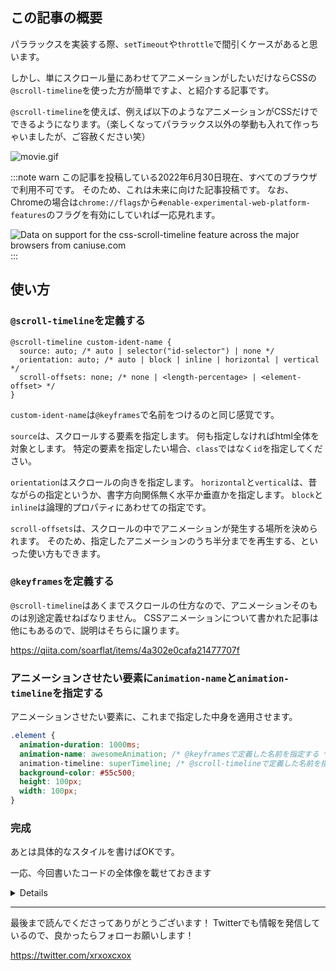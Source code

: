 <!--
title:   パララックスならscrollイベントを間引かずとも@scroll-timelineで良いじゃない
tags:    CSS,QiitaEngineerFesta2022
id:      c3a16ae533e2f9ef20af
private: false
-->
## この記事の概要

パララックスを実装する際、`setTimeout`や`throttle`で間引くケースがあると思います。

しかし、単にスクロール量にあわせてアニメーションがしたいだけならCSSの`@scroll-timeline`を使った方が簡単ですよ、と紹介する記事です。

`@scroll-timeline`を使えば、例えば以下のようなアニメーションがCSSだけでできるようになります。（楽しくなってパララックス以外の挙動も入れて作っちゃいましたが、ご容赦ください笑）

![movie.gif](https://qiita-image-store.s3.ap-northeast-1.amazonaws.com/0/214677/89f04e97-5a39-682d-988a-f361a0050ecb.gif)

:::note warn
この記事を投稿している2022年6月30日現在、すべてのブラウザで利用不可です。
そのため、これは未来に向けた記事投稿です。
なお、Chromeの場合は`chrome://flags`から`#enable-experimental-web-platform-features`のフラグを有効にしていれば一応見れます。

<picture>
<source type="image/webp" srcset="https://caniuse.bitsofco.de/static/v1/css-scroll-timeline-1656589562487.webp">
<source type="image/png" srcset="https://caniuse.bitsofco.de/static/v1/css-scroll-timeline-1656589562487.png">
<img src="https://caniuse.bitsofco.de/static/v1/css-scroll-timeline-1656589562487.jpg" alt="Data on support for the css-scroll-timeline feature across the major browsers from caniuse.com">
</picture>
:::

## 使い方

### `@scroll-timeline`を定義する

```css:書式
@scroll-timeline custom-ident-name {
  source: auto; /* auto | selector("id-selector") | none */
  orientation: auto; /* auto | block | inline | horizontal | vertical */
  scroll-offsets: none; /* none | <length-percentage> | <element-offset> */
}
```

`custom-ident-name`は`@keyframes`で名前をつけるのと同じ感覚です。

`source`は、スクロールする要素を指定します。
何も指定しなければhtml全体を対象とします。
特定の要素を指定したい場合、`class`ではなく`id`を指定してください。

`orientation`はスクロールの向きを指定します。
`horizontal`と`vertical`は、昔ながらの指定というか、書字方向関係無く水平か垂直かを指定します。
`block`と`inline`は論理的プロパティにあわせての指定です。

`scroll-offsets`は、スクロールの中でアニメーションが発生する場所を決められます。
そのため、指定したアニメーションのうち半分までを再生する、といった使い方もできます。

### `@keyframes`を定義する

`@scroll-timeline`はあくまでスクロールの仕方なので、アニメーションそのものは別途定義せねばなりません。
CSSアニメーションについて書かれた記事は他にもあるので、説明はそちらに譲ります。

https://qiita.com/soarflat/items/4a302e0cafa21477707f


### アニメーションさせたい要素に`animation-name`と`animation-timeline`を指定する

アニメーションさせたい要素に、これまで指定した中身を適用させます。

```css
.element {
  animation-duration: 1000ms;
  animation-name: awesomeAnimation; /* @keyframesで定義した名前を指定する */
  animation-timeline: superTimeline; /* @scroll-timelineで定義した名前を指定する */
  background-color: #55c500;
  height: 100px;
  width: 100px;
}
```

### 完成

あとは具体的なスタイルを書けばOKです。

一応、今回書いたコードの全体像を載せておきます

<details>

```html:index.html
  <body>
    <div id="container">
      <h1 class="heading">Scroll down<br />↓</h1>
      <div class="column1 near green"></div>
      <div class="column2 far blue"></div>
      <div class="column3 middle black"></div>
      <div class="column1 far black"></div>
      <div class="column2 middle green"></div>
      <div class="column3 near blue"></div>
      <div class="column1 middle blue"></div>
      <div class="column2 near black"></div>
      <div class="column3 far green"></div>
      <div class="column1 near green"></div>
      <div class="column2 far blue"></div>
      <div class="column3 middle black"></div>
      <div class="column1 far black"></div>
      <div class="column2 middle green"></div>
      <div class="column3 near blue"></div>
      <div class="column1 middle blue"></div>
      <div class="column2 near black"></div>
      <div class="column3 far green"></div>
      <div class="column1 near green"></div>
      <div class="column2 far blue"></div>
      <div class="column3 middle black"></div>
      <div class="column1 far black"></div>
      <div class="column2 middle green"></div>
      <div class="column3 near blue"></div>
      <div class="column1 middle blue"></div>
      <div class="column2 near black"></div>
      <div class="column3 far green"></div>
      <h1 class="heading">↑<br />Scroll up</h1>
    </div>
  </body>
```

```css:style.css
* {
  box-sizing: border-box;
  margin: 0;
  padding: 0;
}

#container {
  display: grid;
  gap: 1rem;
  grid-template-columns: 1fr repeat(3, 300px) 1fr;
  padding-block: 20vh;
  place-items: center;
  width: 100%;
}

.heading {
  font-family: "SF Pro", sans-serif;
  font-size: 96px;
  font-weight: bold;
  grid-column: 2 / 5;
  padding-block: 5vh;
  text-align: center;
}

.column1 {
  transform-origin: center right;
  grid-column: 2 / 3;
}

.column2 {
  grid-column: 3 / 4;
}

.column3 {
  transform-origin: center left;
  grid-column: 4 / 5;
}

.near {
  animation-direction: alternate;
  animation-duration: 1000ms;
  animation-name: nearAnimation;
  animation-timeline: moveTimeline;
  border-radius: 48px;
  height: 240px;
  width: 240px;
  z-index: 1;
}

.middle {
  animation-direction: alternate;
  animation-duration: 1000ms;
  animation-name: middleAnimation;
  animation-timeline: moveTimeline;
  border-radius: 32px;
  height: 160px;
  width: 160px;
  z-index: 0;
}

.far {
  animation-direction: alternate;
  animation-duration: 1000ms;
  animation-name: farAnimation;
  animation-timeline: moveTimeline;
  border-radius: 16px;
  height: 80px;
  width: 80px;
  z-index: -1;
}

.green {
  background-color: #55c500;
}

.blue {
  background-color: #4097db;
}

.black {
  background-color: #1e2121;
}

@scroll-timeline moveTimeline {
  orientation: vertical;
  scroll-offsets: selector(#container) start 0, selector(#container) end 0;
  source: selector("#container");
}

@keyframes nearAnimation {
  0% {
    transform: translateY(100%);
  }
  100% {
    transform: translateY(-100%) rotate(360deg);
  }
}

@keyframes middleAnimation {
  0% {
    transform: translateY(60%);
  }
  100% {
    transform: translateY(-60%) rotate(360deg);
  }
}

@keyframes farAnimation {
  0% {
    transform: translateY(10%);
  }
  100% {
    transform: translateY(-2%) rotate(360deg);
  }
}
```

</details>

---

最後まで読んでくださってありがとうございます！
Twitterでも情報を発信しているので、良かったらフォローお願いします！

https://twitter.com/xrxoxcxox
